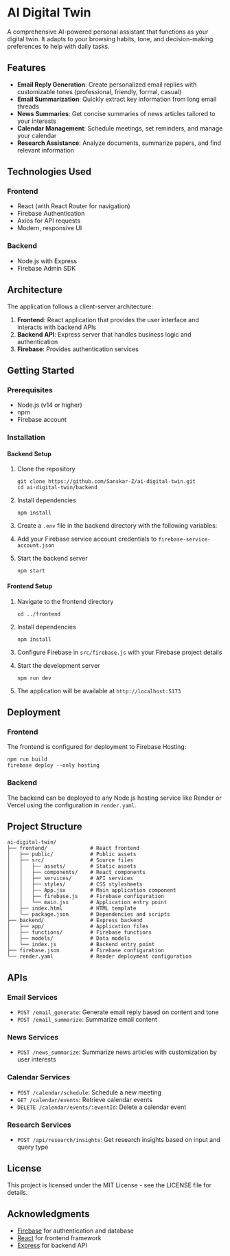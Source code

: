 # AI Digital Twin

A comprehensive AI-powered personal assistant that functions as your digital twin. It adapts to your browsing habits, tone, and decision-making preferences to help with daily tasks.

## Features

- **Email Reply Generation**: Create personalized email replies with customizable tones (professional, friendly, formal, casual)
- **Email Summarization**: Quickly extract key information from long email threads
- **News Summaries**: Get concise summaries of news articles tailored to your interests
- **Calendar Management**: Schedule meetings, set reminders, and manage your calendar
- **Research Assistance**: Analyze documents, summarize papers, and find relevant information

## Technologies Used

### Frontend
- React (with React Router for navigation)
- Firebase Authentication
- Axios for API requests
- Modern, responsive UI

### Backend
- Node.js with Express
- Firebase Admin SDK

## Architecture

The application follows a client-server architecture:

1. **Frontend**: React application that provides the user interface and interacts with backend APIs
2. **Backend API**: Express server that handles business logic and authentication
3. **Firebase**: Provides authentication services

## Getting Started

### Prerequisites
- Node.js (v14 or higher)
- npm
- Firebase account

### Installation

#### Backend Setup
1. Clone the repository
   ```
   git clone https://github.com/Sanskar-Z/ai-digital-twin.git
   cd ai-digital-twin/backend
   ```

2. Install dependencies
   ```
   npm install
   ```

3. Create a `.env` file in the backend directory with the following variables:

4. Add your Firebase service account credentials to `firebase-service-account.json`

5. Start the backend server
   ```
   npm start
   ```

#### Frontend Setup
1. Navigate to the frontend directory
   ```
   cd ../frontend
   ```

2. Install dependencies
   ```
   npm install
   ```

3. Configure Firebase in `src/firebase.js` with your Firebase project details

4. Start the development server
   ```
   npm run dev
   ```

5. The application will be available at `http://localhost:5173`

## Deployment

### Frontend
The frontend is configured for deployment to Firebase Hosting:

```
npm run build
firebase deploy --only hosting
```

### Backend
The backend can be deployed to any Node.js hosting service like Render or Vercel using the configuration in `render.yaml`.

## Project Structure

```
ai-digital-twin/
├── frontend/              # React frontend
│   ├── public/            # Public assets
│   ├── src/               # Source files
│   │   ├── assets/        # Static assets
│   │   ├── components/    # React components
│   │   ├── services/      # API services
│   │   ├── styles/        # CSS stylesheets
│   │   ├── App.jsx        # Main application component
│   │   ├── firebase.js    # Firebase configuration
│   │   └── main.jsx       # Application entry point
│   ├── index.html         # HTML template
│   └── package.json       # Dependencies and scripts
├── backend/               # Express backend
│   ├── app/               # Application files
│   ├── functions/         # Firebase functions
│   ├── models/            # Data models
│   └── index.js           # Backend entry point
├── firebase.json          # Firebase configuration
└── render.yaml            # Render deployment configuration
```

## APIs

### Email Services
- `POST /email_generate`: Generate email reply based on content and tone
- `POST /email_summarize`: Summarize email content

### News Services
- `POST /news_summarize`: Summarize news articles with customization by user interests

### Calendar Services
- `POST /calendar/schedule`: Schedule a new meeting
- `GET /calendar/events`: Retrieve calendar events
- `DELETE /calendar/events/:eventId`: Delete a calendar event

### Research Services
- `POST /api/research/insights`: Get research insights based on input and query type


## License

This project is licensed under the MIT License - see the LICENSE file for details.

## Acknowledgments

- [Firebase](https://firebase.google.com/) for authentication and database
- [React](https://reactjs.org/) for frontend framework
- [Express](https://expressjs.com/) for backend API